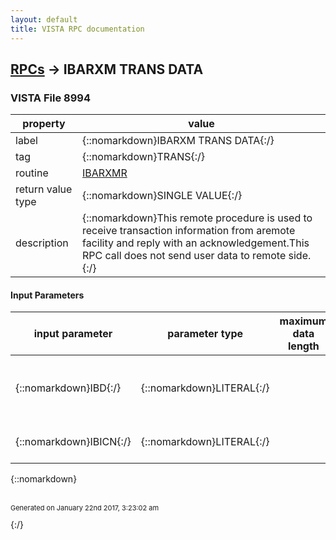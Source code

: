 ```yaml
---
layout: default
title: VISTA RPC documentation
---
```




## [RPCs](TableOfContent.md) &#8594; IBARXM TRANS DATA 



### VISTA File 8994 


 property | value 
--- | --- 
 label | {::nomarkdown}IBARXM TRANS DATA{:/}
 tag | {::nomarkdown}TRANS{:/}
 routine | [IBARXMR](http://code.osehra.org/dox/Routine_IBARXMR_source.html)
 return value type | {::nomarkdown}SINGLE VALUE{:/}
 description | {::nomarkdown}This remote procedure is used to receive transaction information from aremote facility and reply with an acknowledgement.This RPC call does not send user data to remote side.{:/}

#### Input Parameters

| input parameter | parameter type | maximum data length | required | description | 
| --- | --- | --- | --- | --- | 
| {::nomarkdown}IBD{:/} | {::nomarkdown}LITERAL{:/} |  | {::nomarkdown}true{:/} | {::nomarkdown}This is the data sent by the remote treating facility to be filled infile 354.71.{:/} | 
| {::nomarkdown}IBICN{:/} | {::nomarkdown}LITERAL{:/} |  | {::nomarkdown}true{:/} | {::nomarkdown}This is the patient's ICN.{:/} | 

{::nomarkdown} <br/><br/><p style="font-size: 11px">Generated on January 22nd 2017, 3:23:02 am</p>{:/}